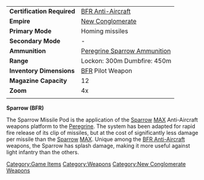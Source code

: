 |                            |                                                                            |
| -------------------------- | -------------------------------------------------------------------------- |
| **Certification Required** | [BFR Anti-Aircraft](BFR_Anti-Aircraft.md)                       |
| **Empire**                 | [New Conglomerate](New_Conglomerate.md)                         |
| **Primary Mode**           | Homing missiles                                                            |
| **Secondary Mode**         | \-                                                                         |
| **Ammunition**             | [Peregrine Sparrow Ammunition](Peregrine_Sparrow_Ammunition.md) |
| **Range**                  | Lockon: 300m Dumbfire: 450m                                                |
| **Inventory Dimensions**   | [BFR](BFR.md) Pilot Weapon                                      |
| **Magazine Capacity**      | 12                                                                         |
| **Zoom**                   | 4x                                                                         |
|                            |                                                                            |

**Sparrow (BFR)**

The Sparrow Missile Pod is the application of the
[Sparrow](Sparrow.md) [MAX](MAX.md) Anti-Aircraft
weapons platform to the [Peregrine](Peregrine.md). The system
has been adapted for rapid fire release of its clip of missiles, but at
the cost of significantly less damage per missile than the
[Sparrow](Sparrow.md) [MAX](MAX.md). Unique among the
[BFR Anti-Aircraft](BFR_Anti-Aircraft.md) weapons, the Sparrow
has splash damage, making it more useful against light infantry than the
others.

[Category:Game Items](Category:Game_Items.md)
[Category:Weapons](Category:Weapons.md) [Category:New
Conglomerate Weapons](Category:New_Conglomerate_Weapons.md)

